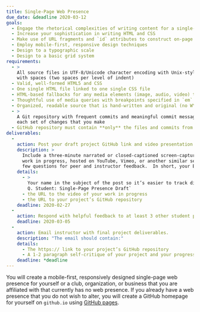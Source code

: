 ```yaml
---
title: Single-Page Web Presence
due_date: &deadline 2020-03-12
goals:
  - Engage the rhetorical complexities of writing content for a single-page presence
  - Increase your sophistication in writing HTML and CSS
  - Make use of URL fragments and `id` attributes to construct on-page navigation
  - Employ mobile-first, responsive design techniques
  - Design to a typographic scale
  - Design to a basic grid system
requirements:
  - >
    All source files in UTF-8/Unicode character encoding with Unix-style line endings (LF), entabbed
    with spaces (two spaces per level of indent)
  - Valid, well-formed HTML5 and CSS
  - One single HTML file linked to one single CSS file
  - HTML-based fallbacks for any media elements (image, audio, video) that you include
  - Thoughtful use of media queries with breakpoints specified in `em` units
  - Organized, readable source that is hand-written and original (no WYSIWYGs or code generators)
  - >
    A Git repository with frequent commits and meaningful commit messages that accurately reflect
    each set of changes that you make
  - GitHub repository must contain **only** the files and commits from this project
deliverables:
  -
    action: Post your draft project GitHub link and video presentation to Basecamp.
    description: >
      Include a three-minute narrated or closed-captioned screen-capture video presentation of your
      work in progress, hosted on YouTube, Vimeo, or another similar service. List in your post a
      few questions for peer and instructor feedback.  In short, your Basecamp post should include:
    details:
      - >
        Your name in the subject of the post so it’s easier to track discussions; for example, `Jane
        Q. Student: Single-Page Presence Draft`
      - the URL to the video of your work in progress
      - the URL to your project’s GitHub repository
    deadline: 2020-02-27
  -
    action: Respond with helpful feedback to at least 3 other student projects on Basecamp.
    deadline: 2020-03-05
  -
    action: Email instructor with final project deliverables.
    description: "The email should contain:"
    details:
      - The https:// link to your project’s GitHub repository
      - A 1-2 paragraph self-critique of your project and your progress in class so far
    deadline: *deadline
---
```


You will create a mobile-first, responsively designed single-page web presence for yourself or a
club, organization, or business that you are affiliated with that currently has no web presence. If
you already have a web presence that you do not wish to alter, you will create a GitHub homepage for
yourself on `github.io` using [GitHub pages](https://pages.github.com/).
